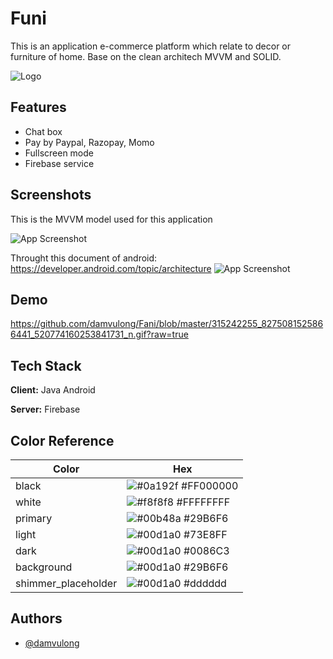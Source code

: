 
# Funi

This is an application e-commerce platform which relate to decor or furniture of home. Base on the clean architech MVVM and SOLID.

![Logo](https://cdn-icons-png.flaticon.com/512/780/780284.png)


## Features

- Chat box 
- Pay by Paypal, Razopay, Momo
- Fullscreen mode
- Firebase service


## Screenshots
This is the MVVM model used for this application

![App Screenshot](https://miro.medium.com/max/1400/1*UlW3_Wy-FaHfXmIh25_v4g.png)


Throught this document of android: https://developer.android.com/topic/architecture
![App Screenshot](https://developer.android.com/static/topic/libraries/architecture/images/mad-arch-overview.png)



## Demo
https://github.com/damvulong/Fani/blob/master/315242255_8275081525866441_520774160253841731_n.gif?raw=true


## Tech Stack

**Client:** Java Android

**Server:** Firebase

## Color Reference

| Color             | Hex                                                                |
| ----------------- | ------------------------------------------------------------------ |
| black | ![#0a192f](https://via.placeholder.com/10/0a192f?text=+) #FF000000 |
| white | ![#f8f8f8](https://via.placeholder.com/10/ffffff?text=+) #FFFFFFFF |
| primary| ![#00b48a](https://via.placeholder.com/10/29B6F6?text=+) #29B6F6 |
| light | ![#00d1a0](https://via.placeholder.com/10/73E8FF?text=+) #73E8FF |
| dark | ![#00d1a0](https://via.placeholder.com/10/0086C3?text=+) #0086C3 |
| background | ![#00d1a0](https://via.placeholder.com/10/29B6F6?text=+) #29B6F6 |
| shimmer_placeholder | ![#00d1a0](https://via.placeholder.com/10/dddddd?text=+) #dddddd |


## Authors

- [@damvulong](https://github.com/damvulong)


